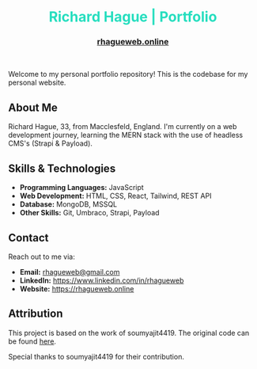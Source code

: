 <h1 style="color: #27DEBF" align="center">Richard Hague | Portfolio</h1>
<h3 align="center"><a href="https://rhagueweb.online" target="_blank">rhagueweb.online</a></h3><br>

Welcome to my personal portfolio repository! This is the codebase for my personal website.

## About Me

Richard Hague, 33, from Macclesfeld, England. I'm currently on a web development journey, learning the MERN stack with the use of headless CMS's (Strapi & Payload).

## Skills & Technologies

- **Programming Languages:** JavaScript
- **Web Development:** HTML, CSS, React, Tailwind, REST API
- **Database:** MongoDB, MSSQL
- **Other Skills:** Git, Umbraco, Strapi, Payload

## Contact

Reach out to me via:

- **Email:** rhagueweb@gmail.com
- **LinkedIn:** https://www.linkedin.com/in/rhagueweb
- **Website:** https://rhagueweb.online

## Attribution

This project is based on the work of soumyajit4419. The original code can be found [here](https://github.com/soumyajit4419/Portfolio).

Special thanks to soumyajit4419 for their contribution.
